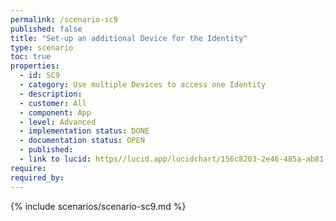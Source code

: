 ```yaml
---
permalink: /scenario-sc9
published: false
title: "Set-up an additional Device for the Identity"
type: scenario
toc: true
properties:
  - id: SC9
  - category: Use multiple Devices to access one Identity
  - description:
  - customer: All
  - component: App
  - level: Advanced
  - implementation status: DONE
  - documentation status: OPEN
  - published:
  - link to lucid: https//lucid.app/lucidchart/156c8203-2e46-485a-ab81-b584914f3422/edit?invitationId=inv_5f4a5783-d5f9-437e-92ef-b233de0b05f1&page=0_0#
require:
required_by:
---
```


{% include scenarios/scenario-sc9.md %}
